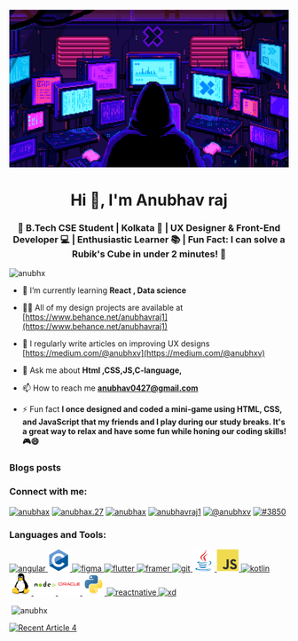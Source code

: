 [![MasterHead](https://github.com/Anubhx/Anubhx/blob/main/pixel-jeff-matrix-s.gif
)](https://Anubhx.io)

<h1 align="center">Hi 👋, I'm Anubhav raj</h1>
<h3 align="center">🚀 B.Tech CSE Student | Kolkata 🌆 | UX Designer & Front-End Developer 💻 | Enthusiastic Learner 📚 | Fun Fact: I can solve a Rubik's Cube in under 2 minutes! 🎲</h3>

<p align="left"> <img src="https://komarev.com/ghpvc/?username=anubhx&label=Profile%20views&color=0e75b6&style=flat" alt="anubhx" /> </p>

- 🌱 I’m currently learning **React , Data science**

- 👨‍💻 All of my design projects are available at [https://www.behance.net/anubhavraj1](https://www.behance.net/anubhavraj1)

- 📝 I regularly write articles on improving UX designs [https://medium.com/@anubhxv](https://medium.com/@anubhxv)

- 💬 Ask me about **Html ,CSS,JS,C-language,**

- 📫 How to reach me **anubhav0427@gmail.com**

- ⚡ Fun fact **I once designed and coded a mini-game using HTML, CSS, and JavaScript that my friends and I play during our study breaks. It's a great way to relax and have some fun while honing our coding skills! 🎮😄**

### Blogs posts
<!-- BLOG-POST-LIST:START -->
<!-- BLOG-POST-LIST:END -->

<h3 align="left">Connect with me:</h3>
<p align="left">
<a href="https://linkedin.com/in/anubhax" target="blank"><img align="center" src="https://raw.githubusercontent.com/rahuldkjain/github-profile-readme-generator/master/src/images/icons/Social/linked-in-alt.svg" alt="anubhax" height="30" width="40" /></a>
<a href="https://instagram.com/anubhax.27" target="blank"><img align="center" src="https://raw.githubusercontent.com/rahuldkjain/github-profile-readme-generator/master/src/images/icons/Social/instagram.svg" alt="anubhax.27" height="30" width="40" /></a>
<a href="https://dribbble.com/anubhax" target="blank"><img align="center" src="https://raw.githubusercontent.com/rahuldkjain/github-profile-readme-generator/master/src/images/icons/Social/dribbble.svg" alt="anubhax" height="30" width="40" /></a>
<a href="https://www.behance.net/anubhavraj1" target="blank"><img align="center" src="https://raw.githubusercontent.com/rahuldkjain/github-profile-readme-generator/master/src/images/icons/Social/behance.svg" alt="anubhavraj1" height="30" width="40" /></a>
<a href="https://medium.com/@anubhxv" target="blank"><img align="center" src="https://raw.githubusercontent.com/rahuldkjain/github-profile-readme-generator/master/src/images/icons/Social/medium.svg" alt="@anubhxv" height="30" width="40" /></a>
<a href="https://discord.gg/#3850" target="blank"><img align="center" src="https://raw.githubusercontent.com/rahuldkjain/github-profile-readme-generator/master/src/images/icons/Social/discord.svg" alt="#3850" height="30" width="40" /></a>
</p>

<h3 align="left">Languages and Tools:</h3>
<p align="left"> <a href="https://angular.io" target="_blank" rel="noreferrer"> <img src="https://angular.io/assets/images/logos/angular/angular.svg" alt="angular" width="40" height="40"/> </a> <a href="https://www.cprogramming.com/" target="_blank" rel="noreferrer"> <img src="https://raw.githubusercontent.com/devicons/devicon/master/icons/c/c-original.svg" alt="c" width="40" height="40"/> </a> <a href="https://www.figma.com/" target="_blank" rel="noreferrer"> <img src="https://www.vectorlogo.zone/logos/figma/figma-icon.svg" alt="figma" width="40" height="40"/> </a> <a href="https://flutter.dev" target="_blank" rel="noreferrer"> <img src="https://www.vectorlogo.zone/logos/flutterio/flutterio-icon.svg" alt="flutter" width="40" height="40"/> </a> <a href="https://www.framer.com/" target="_blank" rel="noreferrer"> <img src="https://www.vectorlogo.zone/logos/framer/framer-icon.svg" alt="framer" width="40" height="40"/> </a> <a href="https://git-scm.com/" target="_blank" rel="noreferrer"> <img src="https://www.vectorlogo.zone/logos/git-scm/git-scm-icon.svg" alt="git" width="40" height="40"/> </a> <a href="https://www.java.com" target="_blank" rel="noreferrer"> <img src="https://raw.githubusercontent.com/devicons/devicon/master/icons/java/java-original.svg" alt="java" width="40" height="40"/> </a> <a href="https://developer.mozilla.org/en-US/docs/Web/JavaScript" target="_blank" rel="noreferrer"> <img src="https://raw.githubusercontent.com/devicons/devicon/master/icons/javascript/javascript-original.svg" alt="javascript" width="40" height="40"/> </a> <a href="https://kotlinlang.org" target="_blank" rel="noreferrer"> <img src="https://www.vectorlogo.zone/logos/kotlinlang/kotlinlang-icon.svg" alt="kotlin" width="40" height="40"/> </a> <a href="https://www.linux.org/" target="_blank" rel="noreferrer"> <img src="https://raw.githubusercontent.com/devicons/devicon/master/icons/linux/linux-original.svg" alt="linux" width="40" height="40"/> </a> <a href="https://nodejs.org" target="_blank" rel="noreferrer"> <img src="https://raw.githubusercontent.com/devicons/devicon/master/icons/nodejs/nodejs-original-wordmark.svg" alt="nodejs" width="40" height="40"/> </a> <a href="https://www.oracle.com/" target="_blank" rel="noreferrer"> <img src="https://raw.githubusercontent.com/devicons/devicon/master/icons/oracle/oracle-original.svg" alt="oracle" width="40" height="40"/> </a> <a href="https://www.python.org" target="_blank" rel="noreferrer"> <img src="https://raw.githubusercontent.com/devicons/devicon/master/icons/python/python-original.svg" alt="python" width="40" height="40"/> </a> <a href="https://reactnative.dev/" target="_blank" rel="noreferrer"> <img src="https://reactnative.dev/img/header_logo.svg" alt="reactnative" width="40" height="40"/> </a> <a href="https://www.adobe.com/products/xd.html" target="_blank" rel="noreferrer"> <img src="https://cdn.worldvectorlogo.com/logos/adobe-xd.svg" alt="xd" width="40" height="40"/> </a> </p>



<p>&nbsp;<img align="center" src="https://github-readme-stats.vercel.app/api?username=anubhx&show_icons=true&locale=en" alt="anubhx" /></p>





<a target="_blank" href="https://github-readme-medium-recent-article.vercel.app/medium/@anubhxv/0"><img src="https://github-readme-medium-recent-article.vercel.app/medium/@anubhxv/0" alt="Recent Article 4">

